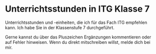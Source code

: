 Unterrichtsstunden in ITG Klasse 7
=======

Unterrichtsstunden und -einheiten, die ich für das Fach ITG empfehlen kann. Ich habe Sie in der Klassenstufe 7 durchgeführt.

Gerne kannst du über das Pluszeichen Ergänzungen kommentieren oder auf Fehler hinweisen. Wenn du direkt mitschreiben willst, melde dich bei mir.